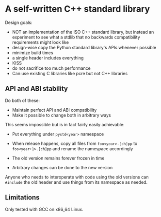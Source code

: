 # A self-written C++ standard library

Design goals:

- NOT an implementation of the ISO C++ standard library, but instead
  an experiment to see what a stdlib that no backwards compatibility
  requirements might look like
- design-wise copy the Python standard library's APIs whenever
  possible
- minimize build times
- a single header includes everything
- KISS
- do not sacrifice too much performance
- Can use existing C libraries like pcre but not C++ libraries

## API and ABI stability

Do both of these:

- Maintain perfect API and ABI compatibility
- Make it possible to change both in arbitrary ways

This seems impossible but is in fact fairly easily achievable:

- Put everything under `pystd<year>` namespace

- When release happens, copy all files from `foo<year>.[ch]pp` to
  `foo<year+1>.[ch]pp` and rename the namespace accordingly

- The old version remains forever frozen in time

- Arbitrary changes can be done to the new version

Anyone who needs to interoperate with code using the old versions can
`#include` the old header and use things from its namespace as needed.

## Limitations

Only tested with GCC on x86_64 Linux.
